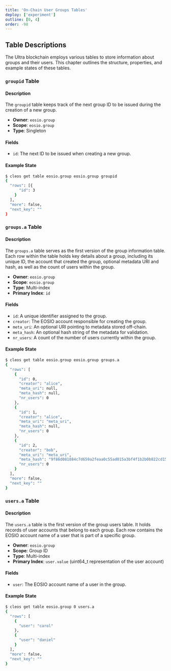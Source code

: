```yaml
---
title: 'On-Chain User Groups Tables'
deploy: ['experiment']
outline: [0, 4]
order: -98
---
```


## Table Descriptions

The Ultra blockchain employs various tables to store information about groups and their users. This chapter outlines the structure, properties, and example states of these tables.

### `groupid` Table


#### Description
The `groupid` table keeps track of the next group ID to be issued during the creation of a new group.

- **Owner**: `eosio.group`
- **Scope**: `eosio.group`
- **Type**: Singleton

#### Fields

- `id`: The next ID to be issued when creating a new group.

#### Example State

```bash
$ cleos get table eosio.group eosio.group groupid
{
  "rows": [{
      "id": 3
    }
  ],
  "more": false,
  "next_key": ""
}
```


### `groups.a` Table


#### Description
The `groups.a` table serves as the first version of the group information table. Each row within the table holds key details about a group, including its unique ID, the account that created the group, optional metadata URI and hash, as well as the count of users within the group.

- **Owner**: `eosio.group`
- **Scope**: `eosio.group`
- **Type**: Multi-index
- **Primary Index**: `id`

#### Fields

- `id`: A unique identifier assigned to the group.
- `creator`: The EOSIO account responsible for creating the group.
- `meta_uri`: An optional URI pointing to metadata stored off-chain.
- `meta_hash`: An optional hash string of the metadata for validation.
- `nr_users`: A count of the number of users currently within the group.

#### Example State

```bash
$ cleos get table eosio.group eosio.group groups.a
{
  "rows": [
    {
      "id": 0,
      "creator": "alice",
      "meta_uri": null,
      "meta_hash": null,
      "nr_users": 0
    },
    {
      "id": 1,
      "creator": "alice",
      "meta_uri": "meta_uri",
      "meta_hash": null,
      "nr_users": 0
    },
    {
      "id": 2,
      "creator": "bob",
      "meta_uri": "meta_uri",
      "meta_hash": "9f86d081884c7d659a2feaa0c55ad015a3bf4f1b2b0b822cd15d6c15b0f00a08",
      "nr_users": 0
    }
  ],
  "more": false,
  "next_key": ""
}
```

### `users.a` Table


#### Description
The `users.a` table is the first version of the group users table. It holds records of user accounts that belong to each group. Each row contains the EOSIO account name of a user that is part of a specific group.

- **Owner**: `eosio.group`
- **Scope**: Group ID
- **Type**: Multi-index
- **Primary Index**: `user.value` (uint64_t representation of the user account)

#### Fields

- `user`: The EOSIO account name of a user in the group.

#### Example State

```bash
$ cleos get table eosio.group 0 users.a
{
  "rows": [
    {
      "user": "carol"
    },
    {
      "user": "daniel"
    }
  ],
  "more": false,
  "next_key": ""
}
```

